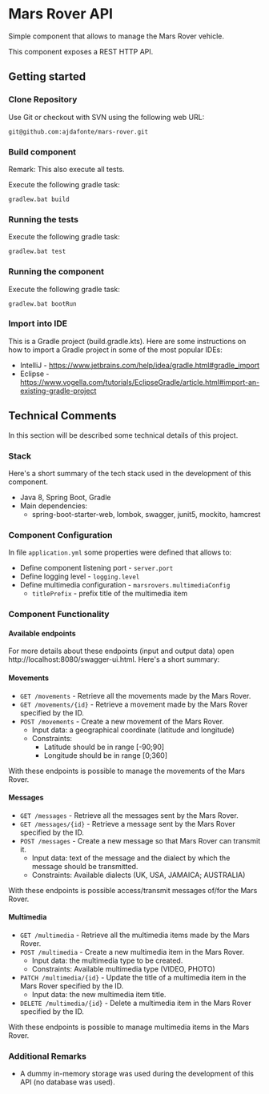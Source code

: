# Mars Rover API

Simple component that allows to manage the Mars Rover vehicle.

This component exposes a REST HTTP API.

## Getting started

### Clone Repository

Use Git or checkout with SVN using the following web URL:
```
git@github.com:ajdafonte/mars-rover.git
```

### Build component

Remark: This also execute all tests.

Execute the following gradle task:
```
gradlew.bat build
```

### Running the tests

Execute the following gradle task:
```
gradlew.bat test
```

### Running the component

Execute the following gradle task:
```
gradlew.bat bootRun
```

### Import into IDE

This is a Gradle project (build.gradle.kts). Here are some instructions on how to import a Gradle project in some of the most popular IDEs:
- IntelliJ - https://www.jetbrains.com/help/idea/gradle.html#gradle_import
- Eclipse - https://www.vogella.com/tutorials/EclipseGradle/article.html#import-an-existing-gradle-project

## Technical Comments

In this section will be described some technical details of this project.

### Stack
  
Here's a short summary of the tech stack used in the development of this component.
- Java 8, Spring Boot, Gradle
- Main dependencies: 
    - spring-boot-starter-web, lombok, swagger, junit5, mockito, hamcrest  

### Component Configuration

In file `application.yml` some properties were defined that allows to:
 - Define component listening port - `server.port`
 - Define logging level - `logging.level`
 - Define multimedia configuration - `marsrovers.multimediaConfig` 
    - `titlePrefix` - prefix title of the multimedia item

### Component Functionality

#### Available endpoints

For more details about these endpoints (input and output data) open http://localhost:8080/swagger-ui.html. 
Here's a short summary:

#### Movements

- `GET /movements` - Retrieve all the movements made by the Mars Rover.
- `GET /movements/{id}` - Retrieve a movement made by the Mars Rover specified by the ID.
- `POST /movements` - Create a new movement of the Mars Rover.
    - Input data: a geographical coordinate (latitude and longitude)
    - Constraints: 
        - Latitude should be in range [-90;90]
        - Longitude should be in range [0;360]

With these endpoints is possible to manage the movements of the Mars Rover.

#### Messages

- `GET /messages` - Retrieve all the messages sent by the Mars Rover.
- `GET /messages/{id}` - Retrieve a message sent by the Mars Rover specified by the ID.
- `POST /messages` - Create a new message so that Mars Rover can transmit it.
    - Input data: text of the message and the dialect by which the message should be transmitted. 
    - Constraints: Available dialects (UK, USA, JAMAICA; AUSTRALIA)

With these endpoints is possible access/transmit messages of/for the Mars Rover.

#### Multimedia

- `GET /multimedia` - Retrieve all the multimedia items made by the Mars Rover.
- `POST /multimedia` - Create a new multimedia item in the Mars Rover.
    - Input data: the multimedia type to be created.
    - Constraints: Available multimedia type (VIDEO, PHOTO)
- `PATCH /multimedia/{id}` - Update the title of a multimedia item in the Mars Rover specified by the ID.
    - Input data: the new multimedia item title.
- `DELETE /multimedia/{id}` - Delete a multimedia item in the Mars Rover specified by the ID.

With these endpoints is possible to manage multimedia items in the Mars Rover.


### Additional Remarks

- A dummy in-memory storage was used during the development of this API (no database was used). 